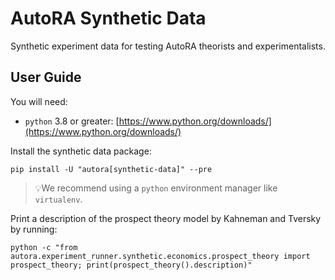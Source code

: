 # AutoRA Synthetic Data

Synthetic experiment data for testing AutoRA theorists and experimentalists. 

## User Guide

You will need:

- `python` 3.8 or greater: [https://www.python.org/downloads/](https://www.python.org/downloads/)

Install the synthetic data package:

```shell
pip install -U "autora[synthetic-data]" --pre
```

> 💡We recommend using a `python` environment manager like `virtualenv`.

Print a description of the prospect theory model by Kahneman and Tversky by running:
```shell
python -c "from autora.experiment_runner.synthetic.economics.prospect_theory import prospect_theory; print(prospect_theory().description)"
```

